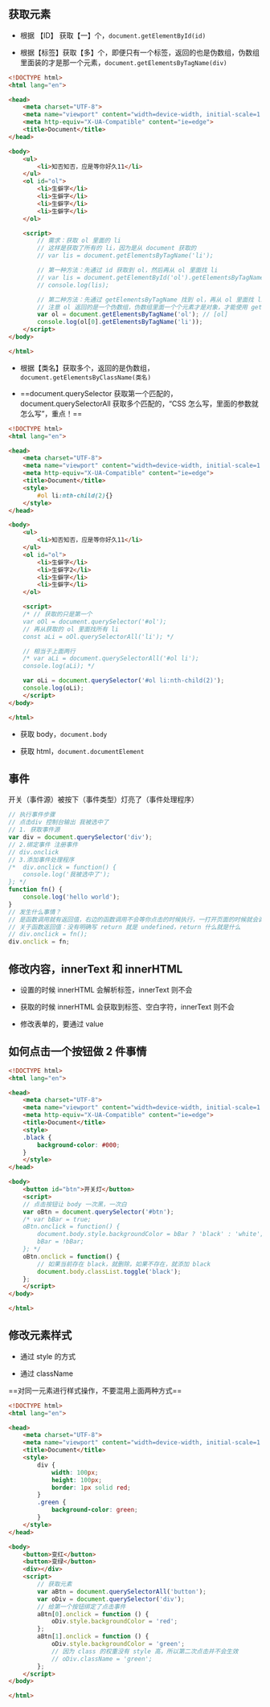 ## 获取元素

- 根据 【ID】 获取【一】个，`document.getElementById(id)`

- 根据【标签】获取【多】个，即便只有一个标签，返回的也是伪数组，伪数组里面装的才是那一个元素，`document.getElementsByTagName(div)`

```html
<!DOCTYPE html>
<html lang="en">

<head>
    <meta charset="UTF-8">
    <meta name="viewport" content="width=device-width, initial-scale=1.0">
    <meta http-equiv="X-UA-Compatible" content="ie=edge">
    <title>Document</title>
</head>

<body>
    <ul>
        <li>知否知否，应是等你好久11</li>
    </ul>
    <ol id="ol">
        <li>生僻字</li>
        <li>生僻字</li>
        <li>生僻字</li>
        <li>生僻字</li>
    </ol>

    <script>
        // 需求：获取 ol 里面的 li
        // 这样是获取了所有的 li，因为是从 document 获取的
        // var lis = document.getElementsByTagName('li');

        // 第一种方法：先通过 id 获取到 ol，然后再从 ol 里面找 li
        // var lis = document.getElementById('ol').getElementsByTagName('li');
        // console.log(lis);

        // 第二种方法：先通过 getElementsByTagName 找到 ol，再从 ol 里面找 li
        // 注意 ol 返回的是一个伪数组，伪数组里面一个个元素才是对象，才能使用 getElementsByTagName
        var ol = document.getElementsByTagName('ol'); // [ol]
        console.log(ol[0].getElementsByTagName('li'));
    </script>
</body>

</html>
```

- 根据【类名】获取多个，返回的是伪数组，`document.getElementsByClassName(类名)`

- ==document.querySelector 获取第一个匹配的，document.querySelectorAll 获取多个匹配的，“CSS 怎么写，里面的参数就怎么写”，重点！==

```html
<!DOCTYPE html>
<html lang="en">

<head>
    <meta charset="UTF-8">
    <meta name="viewport" content="width=device-width, initial-scale=1.0">
    <meta http-equiv="X-UA-Compatible" content="ie=edge">
    <title>Document</title>
    <style>
        #ol li:nth-child(2){}
    </style>
</head>

<body>
    <ul>
        <li>知否知否，应是等你好久11</li>
    </ul>
    <ol id="ol">
        <li>生僻字</li>
        <li>生僻字2</li>
        <li>生僻字</li>
        <li>生僻字</li>
    </ol>

    <script>
    /* // 获取的只是第一个
    var oOl = document.querySelector('#ol');
    // 再从获取的 ol 里面找所有 li
    const aLi = oOl.querySelectorAll('li'); */

    // 相当于上面两行
    /* var aLi = document.querySelectorAll('#ol li');
    console.log(aLi); */

    var oLi = document.querySelector('#ol li:nth-child(2)');
    console.log(oLi);
    </script>
</body>

</html>
```

- 获取 body，`document.body`

- 获取 html，`document.documentElement`

## 事件

开关（事件源）被按下（事件类型）灯亮了（事件处理程序）

```javascript
// 执行事件步骤
// 点击div 控制台输出 我被选中了
// 1. 获取事件源
var div = document.querySelector('div');
// 2.绑定事件 注册事件
// div.onclick 
// 3.添加事件处理程序 
/*  div.onclick = function() {
    console.log('我被选中了');
}; */
function fn() {
    console.log('hello world');
}
// 发生什么事情？
// 是函数调用就有返回值，右边的函数调用不会等你点击的时候执行，一打开页面的时候就会调用
// 关于函数返回值：没有明确写 return 就是 undefined，return 什么就是什么
// div.onclick = fn();
div.onclick = fn;
```

## 修改内容，innerText 和 innerHTML

- 设置的时候 innerHTML 会解析标签，innerText 则不会

- 获取的时候 innerHTML 会获取到标签、空白字符，innerText 则不会

- 修改表单的，要通过 value

## 如何点击一个按钮做 2 件事情

```html
<!DOCTYPE html>
<html lang="en">

<head>
    <meta charset="UTF-8">
    <meta name="viewport" content="width=device-width, initial-scale=1.0">
    <meta http-equiv="X-UA-Compatible" content="ie=edge">
    <title>Document</title>
    <style>
    .black {
        background-color: #000;
    }
    </style>
</head>

<body>
    <button id="btn">开关灯</button>
    <script>
    // 点击按钮让 body 一次黑，一次白
    var oBtn = document.querySelector('#btn');
    /* var bBar = true;
    oBtn.onclick = function() {
        document.body.style.backgroundColor = bBar ? 'black' : 'white';
        bBar = !bBar;
    }; */
    oBtn.onclick = function() {
        // 如果当前存在 black，就删除，如果不存在，就添加 black
        document.body.classList.toggle('black');
    };
    </script>
</body>

</html>
```

## 修改元素样式

- 通过 style 的方式

- 通过 className

==对同一元素进行样式操作，不要混用上面两种方式==

```html
<!DOCTYPE html>
<html lang="en">

<head>
    <meta charset="UTF-8">
    <meta name="viewport" content="width=device-width, initial-scale=1.0">
    <title>Document</title>
    <style>
        div {
            width: 100px;
            height: 100px;
            border: 1px solid red;
        }
        .green {
            background-color: green;
        }
    </style>
</head>

<body>
    <button>变红</button>
    <button>变绿</button>
    <div></div>
    <script>
        // 获取元素
        var aBtn = document.querySelectorAll('button');
        var oDiv = document.querySelector('div');
        // 给第一个按钮绑定了点击事件
        aBtn[0].onclick = function () {
            oDiv.style.backgroundColor = 'red';
        };
        aBtn[1].onclick = function () {
            oDiv.style.backgroundColor = 'green';
            // 因为 class 的权重没有 style 高，所以第二次点击并不会生效
            // oDiv.className = 'green';
        };
    </script>
</body>

</html>
```





